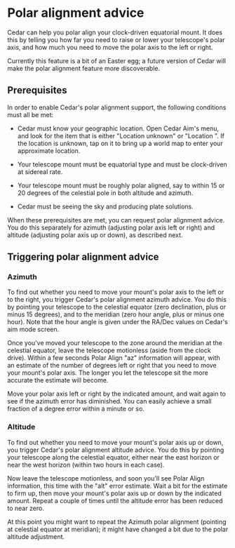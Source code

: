 # Polar alignment advice

Cedar can help you polar align your clock-driven equatorial mount. It does
this by telling you how far you need to raise or lower your telescope's polar
axis, and how much you need to move the polar axis to the left or right.

Currently this feature is a bit of an Easter egg; a future version of Cedar will
make the polar alignment feature more discoverable.

## Prerequisites

In order to enable Cedar's polar alignment support, the following conditions
must all be met:

* Cedar must know your geographic location. Open Cedar Aim's menu, and look for
  the item that is either "Location unknown" or "Location <lat> <long>". If the
  location is unknown, tap on it to bring up a world map to enter your
  approximate location.

* Your telescope mount must be equatorial type and must be clock-driven at
  sidereal rate.

* Your telescope mount must be roughly polar aligned, say to within 15 or 20
  degrees of the celestial pole in both altitude and azimuth.

* Cedar must be seeing the sky and producing plate solutions.

When these prerequisites are met, you can request polar alignment advice. You do
this separately for azimuth (adjusting polar axis left or right) and altitude
(adjusting polar axis up or down), as described next.

## Triggering polar alignment advice

### Azimuth

To find out whether you need to move your mount's polar axis to the left or to
the right, you trigger Cedar's polar alignment azimuth advice. You do this by
pointing your telescope to the celestial equator (zero declination, plus or
minus 15 degrees), and to the meridian (zero hour angle, plus or minus one
hour). Note that the hour angle is given under the RA/Dec values on Cedar's aim
mode screen.

Once you've moved your telescope to the zone around the meridian at the
celestial equator, leave the telescope motionless (aside from the clock drive).
Within a few seconds Polar Align "az" information will appear, with an estimate
of the number of degrees left or right that you need to move your mount's polar
axis. The longer you let the telescope sit the more accurate the estimate will
become.

Move your polar axis left or right by the indicated amount, and wait again to
see if the azimuth error has diminished. You can easily achieve a small fraction
of a degree error within a minute or so.

### Altitude

To find out whether you need to move your mount's polar axis up or down, you
trigger Cedar's polar alignment altitude advice. You do this by pointing your
telescope along the celestial equator, either near the east horizon or near the
west horizon (within two hours in each case).

Now leave the telescope motionless, and soon you'll see Polar Align information,
this time with the "alt" error estimate. Wait a bit for the estimate to firm up,
then move your mount's polar axis up or down by the indicated amount. Repeat a
couple of times until the altitude error has been reduced to near zero.

At this point you might want to repeat the Azimuth polar alignment (pointing at
celestial equator at meridian); it might have changed a bit due to the polar
altitude adjustment.
